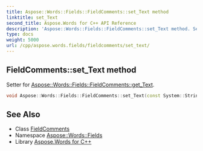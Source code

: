 ```yaml
---
title: Aspose::Words::Fields::FieldComments::set_Text method
linktitle: set_Text
second_title: Aspose.Words for C++ API Reference
description: 'Aspose::Words::Fields::FieldComments::set_Text method. Setter for Aspose::Words::Fields::FieldComments::get_Text in C++.'
type: docs
weight: 5000
url: /cpp/aspose.words.fields/fieldcomments/set_text/
---
```

## FieldComments::set_Text method


Setter for [Aspose::Words::Fields::FieldComments::get_Text](../get_text/).

```cpp
void Aspose::Words::Fields::FieldComments::set_Text(const System::String &value)
```

## See Also

* Class [FieldComments](../)
* Namespace [Aspose::Words::Fields](../../)
* Library [Aspose.Words for C++](../../../)
